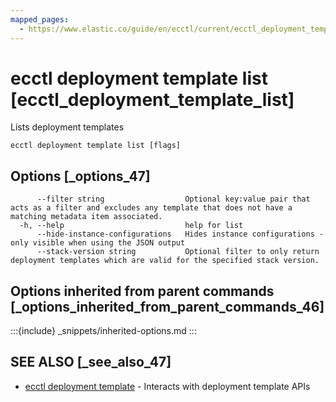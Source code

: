 ```yaml
---
mapped_pages:
  - https://www.elastic.co/guide/en/ecctl/current/ecctl_deployment_template_list.html
---
```


# ecctl deployment template list [ecctl_deployment_template_list]

Lists deployment templates

```
ecctl deployment template list [flags]
```


## Options [_options_47]

```
      --filter string                  Optional key:value pair that acts as a filter and excludes any template that does not have a matching metadata item associated.
  -h, --help                           help for list
      --hide-instance-configurations   Hides instance configurations - only visible when using the JSON output
      --stack-version string           Optional filter to only return deployment templates which are valid for the specified stack version.
```


## Options inherited from parent commands [_options_inherited_from_parent_commands_46]

:::{include} _snippets/inherited-options.md
:::


## SEE ALSO [_see_also_47]

* [ecctl deployment template](/reference/ecctl_deployment_template.md)	 - Interacts with deployment template APIs

